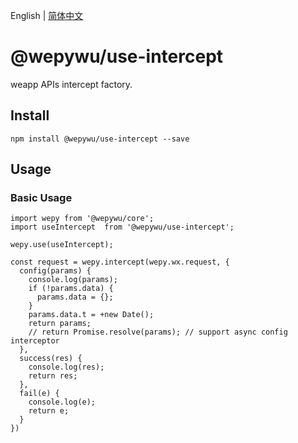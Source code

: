 English | [简体中文](./README.md)

# @wepywu/use-intercept

 weapp APIs intercept factory.

## Install 

```
npm install @wepywu/use-intercept --save
```

## Usage


### Basic Usage

```
import wepy from '@wepywu/core';
import useIntercept  from '@wepywu/use-intercept';

wepy.use(useIntercept);

const request = wepy.intercept(wepy.wx.request, {
  config(params) {
    console.log(params);
    if (!params.data) {
      params.data = {};
    }
    params.data.t = +new Date();
    return params;
    // return Promise.resolve(params); // support async config interceptor
  },
  success(res) {
    console.log(res);
    return res;
  },
  fail(e) {
    console.log(e);
    return e;
  }
})
```

